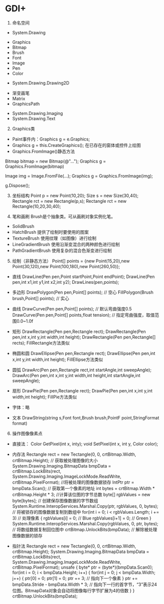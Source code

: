 GDI+
===

1. 命名空间
* System.Drawing
- Graphics
- Bitmap
- Brush
- Font
- Image
- Pen
- Color
* System.Drawing.Drawing2D
- 渐变画笔
- Matrix
- GraphicsPath
* System.Drawing.Imaging
* System.Drawing.Text

2. Graphics类
* Paint事件内：Graphics g = e.Graphics;
* Graphics g = this.CreateGraphics(); 在已存在的窗体或控件上绘图
* Graphics.FromImage()静态方法

Bitmap bitmap = new Bitmap(@"...");
Graphics g = Graphics.FromImage(bitmap)

Image img = Image.FromFile(...);
Graphics g = Graphics.FromImage(img);

g.Dispose();

3. 坐标结构
Point p = new Point(10,20);
Size s = new Size(30,40);
Rectangle rct = new Rectangle(p,s);
Rectangle rct = new Rectangle(10,20,30,40);

4. 笔和画刷
Brush是个抽象类。可从画刷对象实例化笔。
* SolidBrush
* HatchBrush 提供了绘制时要使用的图案
* TextureBrush 使用纹理（如图像）进行绘制
* LineGradientBrush 使用沿渐变混合的两种颜色进行绘制
* PathGradientBrush 使用复杂的混合色渐变进行绘制

5. 绘制（非静态方法）
Point[] points = {new Point(15,20),new Point(30,120),new Point(100,180),new Point(260,50)};

* 直线
DrawLine(Pen pen,Point startPoint,Point endPoint);
DrawLine(Pen pen,int x1,int y1,int x2,int y2);
DrawLines(pen,points);

* 多边形
DrawPolygon(Pen pen,Point[] points); // 空心
FillPolygon(Brush brush,Point[] points); // 实心

* 曲线
DrawCurve(Pen pen,Point[] points); // 默认弯曲强度0.5
DrawCurve(Pen pen,Point[] points,float tension); // 指定弯曲强度，取值范围0.0~1.0f

* 矩形
DrawRectangle(Pen pen,Rectangle rect);
DrawRectangle(Pen pen,int x,int y,int width,int height);
DrawRectangle(Pen pen,Rectangle[] rects);
FillRectangle方法类似

* 椭圆和圆
DrawEllipse(Pen pen,Rectangle rect);
DrawEllipse(Pen pen,int x,int y,int width,int height);
FillEllipse方法类似

* 圆弧
DrawArc(Pen pen,Rectangle rect,int startAngle,int sweepAngle);
DrawArc(Pen pen,int x,int y,int width,int height,int startAngle,int sweepAngle);

* 扇形
DrawPie(Pen pen,Rectangle rect);
DrawPie(Pen pen,int x,int y,int width,int height);
FillPie方法类似

* 字体：略

* 文本
DrawString(string s,Font font,Brush brush,PointF point,StringFormat format)

6. 操作图像像素点
* 直接法：
Color GetPixel(int x, inty);
void SetPixel(int x, int y, Color color);

* 内存法
Rectangle rect = new Tectangle(0, 0, crtBitmap.Width, crtBitmap.Height); // 获取被处理图像的大小
System.Drawing.Imaging.BitmapData bmpData = crtBitmap.LockBits(rect, System.Drawing.Imaging.ImageLockMode.ReadWrite, crtBitmap.PixelFormat); //将被处理的图像数据锁存
IntPtr ptr = bmpData.Scan(); // 获取第一个像素的地址
int bytes = crtBitmap.Width * crtBitmap.Height * 3; //计算该位图的字节总数
byte[] rgbValues = new byte[bytes]; // 创建保存图像数据的字节数组
System.Runtime.InteropServices.Marshal.Copy(ptr, rgbValues, 0, bytes); // 将被锁存的图像数据复制到数组中
for(int i = 0; i < rgbValues.Length; i += 3) // 处理像素
{
    rgbValues[i] = 0; // Blue
    rgbValues[i+1] = 0; // Green
}
System.Runtime.InteropServices.Marshal.Copy(rgbValues, 0, ptr, bytes); // 将数组数据复制回位图中
crtBitmap.UnlockBits(bmpData); // 解除被处理图像数据的锁存

* 指针法
Rectangle rect = new Tectangle(0, 0, crtBitmap.Width, crtBitmap.Height);
System.Drawing.Imaging.BitmapData bmpData = crtBitmap.LockBits(rect, System.Drawing.Imaging.ImageLockMode.ReadWrite, crtBitmap.PixelFormat);
unsafe
{
    byte* ptr = (byte*)(bmpData.Scan0);
    for(int i = 0; i < bmpData.Height; i++)
    {
        for(int j = 0; j < bmpData.Width; j++)
        {
            ptr[0] = 0;
            ptr[1] = 0;
            ptr += 3; // 指向下一个像素
        }
        ptr += bmpData.Stride - bmpData.Width * 3; // 指向下一行的首字节，“3”表示24位图。BitmapData对象会自动将图像每行字节扩展为4的倍数
    }
}
crtBitmap.UnlockBits(bmpData);


